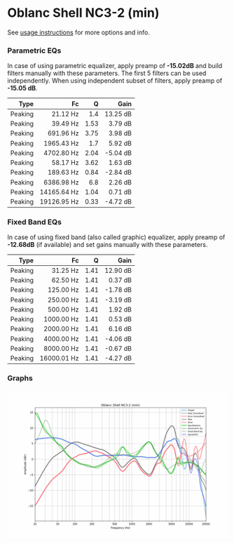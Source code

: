 # Oblanc Shell NC3-2 (min)
See [usage instructions](https://github.com/jaakkopasanen/AutoEq#usage) for more options and info.

### Parametric EQs
In case of using parametric equalizer, apply preamp of **-15.02dB** and build filters manually
with these parameters. The first 5 filters can be used independently.
When using independent subset of filters, apply preamp of **-15.05 dB**.

| Type    | Fc          |    Q | Gain     |
|--------:|------------:|-----:|---------:|
| Peaking | 21.12 Hz    | 1.4  | 13.25 dB |
| Peaking | 39.49 Hz    | 1.53 | 3.79 dB  |
| Peaking | 691.96 Hz   | 3.75 | 3.98 dB  |
| Peaking | 1965.43 Hz  | 1.7  | 5.92 dB  |
| Peaking | 4702.80 Hz  | 2.04 | -5.04 dB |
| Peaking | 58.17 Hz    | 3.62 | 1.63 dB  |
| Peaking | 189.63 Hz   | 0.84 | -2.84 dB |
| Peaking | 6386.98 Hz  | 6.8  | 2.26 dB  |
| Peaking | 14165.64 Hz | 1.04 | 0.71 dB  |
| Peaking | 19126.95 Hz | 0.33 | -4.72 dB |

### Fixed Band EQs
In case of using fixed band (also called graphic) equalizer, apply preamp of **-12.68dB**
(if available) and set gains manually with these parameters.

| Type    | Fc          |    Q | Gain     |
|--------:|------------:|-----:|---------:|
| Peaking | 31.25 Hz    | 1.41 | 12.90 dB |
| Peaking | 62.50 Hz    | 1.41 | 0.37 dB  |
| Peaking | 125.00 Hz   | 1.41 | -1.78 dB |
| Peaking | 250.00 Hz   | 1.41 | -3.19 dB |
| Peaking | 500.00 Hz   | 1.41 | 1.92 dB  |
| Peaking | 1000.00 Hz  | 1.41 | 0.53 dB  |
| Peaking | 2000.00 Hz  | 1.41 | 6.16 dB  |
| Peaking | 4000.00 Hz  | 1.41 | -4.06 dB |
| Peaking | 8000.00 Hz  | 1.41 | -0.67 dB |
| Peaking | 16000.01 Hz | 1.41 | -4.27 dB |

### Graphs
![](./Oblanc%20Shell%20NC3-2%20(min).png)